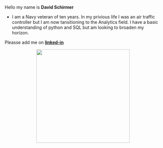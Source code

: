 Hello my name is **David Schirmer**<br>
  - I am a Navy veteran of ten years. In my privious life I was an air traffic controller but I am now tansitioning to the Analytics field. I have a basic understanding of python and SQL but am looking to broaden my horizon.<br>

Pleasse add me on **[linked-in](https://www.linkedin.com/in/david-a-schirmer/)**<br>

<p align="center">
<img src="https://user-images.githubusercontent.com/26451572/178320104-7f9c13f2-5a38-4426-9fde-bf481b11ecbc.jpg" width="300">

